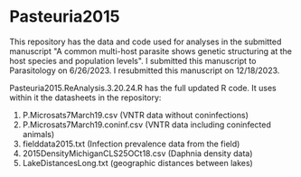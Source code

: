 # Pasteuria2015

This repository has the data and code used for analyses in the submitted manuscript 
"A common multi-host parasite shows genetic structuring at the host species and population levels".
I submitted this manuscript to Parasitology on 6/26/2023. I resubmitted this manuscript on 12/18/2023.

Pasteuria2015.ReAnalysis.3.20.24.R has the full updated R code. It uses within it the datasheets in the repository:
1. P.Microsats7March19.csv (VNTR data without coninfections)
2. P.Microsats7March19.coninf.csv (VNTR data including coninfected animals)
3. fielddata2015.txt (Infection prevalence data from the field)
4. 2015DensityMichiganCLS25OCt18.csv (Daphnia density data)
5. LakeDistancesLong.txt (geographic distances between lakes)
